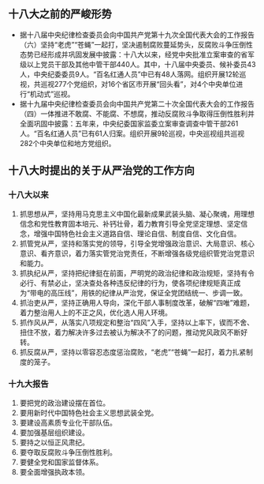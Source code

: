 ## 十八大之前的严峻形势

- 据十八届中央纪律检查委员会向中国共产党第十九次全国代表大会的工作报告（六）坚持“老虎”“苍蝇”一起打，坚决遏制腐败蔓延势头，反腐败斗争压倒性态势已经形成并巩固发展中披露：十八大以来，经党中央批准立案审查的省军级以上党员干部及其他中管干部440人。其中，十八届中央委员、候补委员43人，中央纪委委员9人。“百名红通人员”中已有48人落网。组织开展12轮巡视，共巡视277个党组织，对16个省区市开展“回头看”，对4个中央单位进行“机动式”巡视。
- 据十九届中央纪律检查委员会向中国共产党第二十次全国代表大会的工作报告（四）一体推进不敢腐、不能腐、不想腐，推动反腐败斗争取得压倒性胜利并全面巩固中披露：五年来，中央纪委国家监委立案审查调查中管干部261人。“百名红通人员”已有61人归案。组织开展9轮巡视，中央巡视组共巡视282个中央单位和地方党组织。



## 十八大时提出的关于从严治党的工作方向

### 十八大以来

1. 抓思想从严，坚持用马克思主义中国化最新成果武装头脑、凝心聚魂，用理想信念和党性教育固本培元、补钙壮骨，着力教育引导全党坚定理想、坚定信念，增强中国特色社会主义道路自信、理论自信、制度自信、文化自信。
2. 抓管党从严，坚持和落实党的领导，引导全党增强政治意识、大局意识、核心意识、看齐意识，着力落实管党治党责任，不断增强各级党组织管党治党意识和能力。
3. 抓执纪从严，坚持把纪律挺在前面，严明党的政治纪律和政治规矩，坚持有令必行、有禁必止，坚决查处各种违反纪律的行为，使各项纪律规矩真正成为“带电的高压线”，用铁的纪律从严治党，保证全党团结统一、步调一致。
4. 抓治吏从严，坚持正确用人导向，深化干部人事制度改革，破解“四唯”难题，着力整治用人上的不正之风，优化选人用人环境。
5. 抓作风从严，从落实八项规定和整治“四风”入手，坚持以上率下，锲而不舍、扭住不放，着力解决许多过去被认为解决不了的问题，推动党风政风不断好转。
6. 抓反腐从严，坚持以零容忍态度惩治腐败，“老虎”“苍蝇”一起打，着力扎紧制度的笼子。

### 十九大报告

1. 要把党的政治建设摆在首位。
2. 要用新时代中国特色社会主义思想武装全党。
3. 要建设高素质专业化干部队伍。
4. 要加强基层组织建设。
5. 要持之以恒正风肃纪。
6. 要夺取反腐败斗争压倒性胜利。
7. 要健全党和国家监督体系。
8. 要全面增强执政本领。